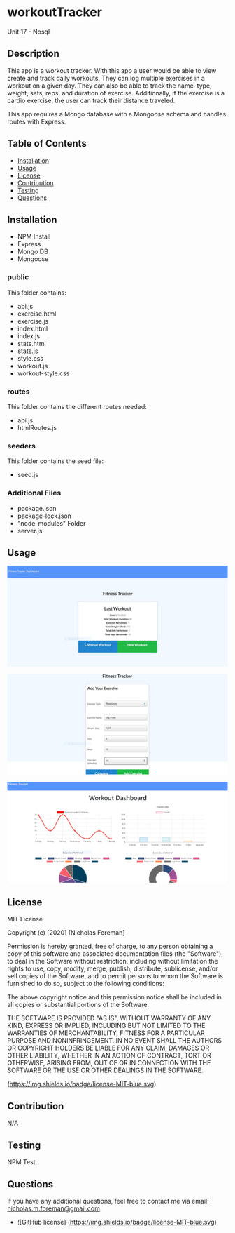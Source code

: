 # workoutTracker
Unit 17 - Nosql

## Description

This app is a workout tracker. With this app a user would be able to view create and track daily workouts. They can log multiple exercises in a workout on a given day. They can also be able to track the name, type, weight, sets, reps, and duration of exercise.  Additionally, if the exercise is a cardio exercise, the user can track their distance traveled.

This app requires a Mongo database with a Mongoose schema and handles routes with Express.

## Table of Contents

- [Installation](#Installation)
- [Usage](#Usage)
- [License](#License)
- [Contribution](#Contribution)
- [Testing](#Testing)
- [Questions](#Questions)


## Installation

- NPM Install
- Express
- Mongo DB
- Mongoose

### public

This folder contains:

- api.js
- exercise.html
- exercise.js
- index.html
- index.js
- stats.html
- stats.js
- style.css
- workout.js
- workout-style.css

### routes

This folder contains the different routes needed:

- api.js
- htmlRoutes.js

### seeders

This folder contains the seed file:

- seed.js

### Additional Files

- package.json
- package-lock.json
- "node_modules" Folder
- server.js


## Usage

![Screenshot of "Index" Page](workoutTrackerIndex.JPG)

![Screenshot of "Exercise" Page](addExercise.JPG)

![Screenshot of "Stats" Page](workoutDashboard.JPG)


## License

MIT License

Copyright (c) [2020] [Nicholas Foreman]

Permission is hereby granted, free of charge, to any person obtaining a copy
of this software and associated documentation files (the "Software"), to deal
in the Software without restriction, including without limitation the rights
to use, copy, modify, merge, publish, distribute, sublicense, and/or sell
copies of the Software, and to permit persons to whom the Software is
furnished to do so, subject to the following conditions:

The above copyright notice and this permission notice shall be included in all
copies or substantial portions of the Software.

THE SOFTWARE IS PROVIDED "AS IS", WITHOUT WARRANTY OF ANY KIND, EXPRESS OR
IMPLIED, INCLUDING BUT NOT LIMITED TO THE WARRANTIES OF MERCHANTABILITY,
FITNESS FOR A PARTICULAR PURPOSE AND NONINFRINGEMENT. IN NO EVENT SHALL THE
AUTHORS OR COPYRIGHT HOLDERS BE LIABLE FOR ANY CLAIM, DAMAGES OR OTHER
LIABILITY, WHETHER IN AN ACTION OF CONTRACT, TORT OR OTHERWISE, ARISING FROM,
OUT OF OR IN CONNECTION WITH THE SOFTWARE OR THE USE OR OTHER DEALINGS IN THE
SOFTWARE.

(https://img.shields.io/badge/license-MIT-blue.svg)


## Contribution

N/A


## Testing

NPM Test


## Questions

If you have any additional questions, feel free to contact me via email:
nicholas.m.foreman@gmail.com

* ![GitHub license] (https://img.shields.io/badge/license-MIT-blue.svg)